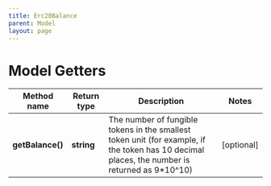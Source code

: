 ```yaml
---
title: Erc20Balance
parent: Model
layout: page
---
```


# Model Getters

Method name | Return type | Description | Notes
------------ | ------------- | ------------- | -------------
**getBalance()** | **string** | The number of fungible tokens in the smallest token unit (for example, if the token has 10 decimal places, the number is returned as 9*10^10) | [optional]

